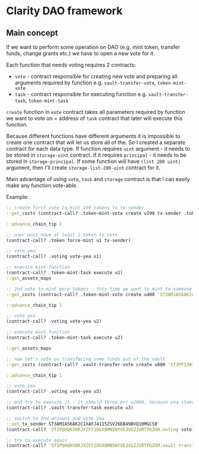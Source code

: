 # Clarity DAO framework

## Main concept
If we want to perform some operation on DAO (e.g. mint token, transfer funds, change grants etc.) we have to open a new vote for it.

Each function that needs voting requires 2 contracts:
 - `vote` - contract responsible for creating new vote and preparing all arguments required by function e.g. `vault-transfer-vote`, `token-mint-vote`
 - `task` - contract responsible for executing function e.g. `vault-transfer-task`, `token-mint-task`


`create` function in `vote` contract takes all parameters required by function we want to vote on + address of `task` contract that later will execute this function.


Because different functions have different arguments it is impossible to create one contract that will let us store all of the. So I created a separate contract for each data type.
If function requires `uint` argument - it needs to be stored in `storage-uint` contract. If it requires `principal` - it needs to be stored in `storage-principal`.
If some function will have `(list 200 uint)` argument, then I'll create `storage-list-200-uint` contract for it.


Main advantage of using `vote`, `task` and `storage` contract is that I can easily make any function vote-able.


Example:

```clojure
;; create first vote to mint 199 tokens to tx-sender
::get_costs (contract-call? .token-mint-vote create u199 tx-sender .token-mint-task)

::advance_chain_tip 1

;; user must have at least 1 token to vote
(contract-call? .token force-mint u1 tx-sender)

;; vote yea
(contract-call? .voting vote-yea u1)

;; execute mint function
(contract-call? .token-mint-task execute u1)
::get_assets_maps

;; 2nd vote to mint more tokens - this time we want to mint to someone else
::get_costs (contract-call? .token-mint-vote create u400 'ST3AM1A56AK2C1XAFJ4115ZSV26EB49BVQ10MGCS0 .token-mint-task)

::advance_chain_tip 1

;; vote yea
(contract-call? .voting vote-yea u2)

;; execute mint function
(contract-call? .token-mint-task execute u2)

::get_assets_maps

;; now let's vote on transfering some funds out of the vault
::get_costs (contract-call? .vault-transfer-vote create u800 'ST3PF13W7Z0RRM42A8VZRVFQ75SV1K26RXEP8YGKJ .vault-transfer-task)

::advance_chain_tip 1

;; vote yea
(contract-call? .voting vote-yea u3)

;; end try to execute it - it should throw err u2004, because yea stake must be >=50% of all tokens
(contract-call? .vault-transfer-task execute u3)

;; switch to 2nd account and vote yea
::set_tx_sender ST3AM1A56AK2C1XAFJ4115ZSV26EB49BVQ10MGCS0
(contract-call? 'ST1PQHQKV0RJXZFY1DGX8MNSNYVE3VGZJSRTPGZGM.voting vote-yea u3)

;; try to execute again
(contract-call? 'ST1PQHQKV0RJXZFY1DGX8MNSNYVE3VGZJSRTPGZGM.vault-transfer-task execute u3)

```
